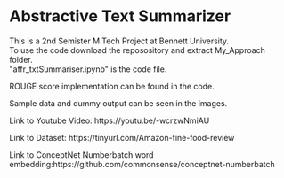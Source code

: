 # Abstractive Text Summarizer

<p>This is a 2nd Semister M.Tech Project at Bennett University.<br>
To use the code download the reposository and extract My_Approach folder. <br>
"affr_txtSummariser.ipynb" is the code file.
<br><p>
ROUGE score implementation can be found in the code. 
<br><p>
Sample data and dummy output can be seen in the images.
<br><p>
Link to Youtube Video: https://youtu.be/-wcrzwNmiAU
<br><p>
Link to Dataset: https://tinyurl.com/Amazon-fine-food-review
<br><p>
Link to ConceptNet Numberbatch word embedding:https://github.com/commonsense/conceptnet-numberbatch
